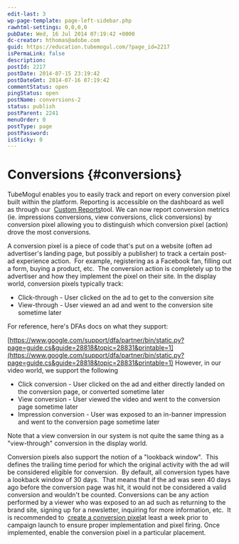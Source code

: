 ```yaml
---
edit-last: 3
wp-page-template: page-left-sidebar.php
rawhtml-settings: 0,0,0,0
pubDate: Wed, 16 Jul 2014 07:19:42 +0000
dc-creator: hthomas@adobe.com
guid: https://education.tubemogul.com/?page_id=2217
isPermaLink: false
description: 
postId: 2217
postDate: 2014-07-15 23:19:42
postDateGmt: 2014-07-16 07:19:42
commentStatus: open
pingStatus: open
postName: conversions-2
status: publish
postParent: 2241
menuOrder: 0
postType: page
postPassword: 
isSticky: 0
---
```


# Conversions {#conversions}

TubeMogul enables you to easily track and report on every conversion pixel built within the platform. Reporting is accessible on the dashboard as well as through our&nbsp; [Custom Reports](/help/user-guide/measurement/campaign-reporting/custom-reports/)tool. We can now report conversion metrics (ie. impressions conversions, view conversions, click conversions) by conversion pixel allowing you to distinguish which conversion pixel (action) drove the most conversions.

A conversion pixel is a piece of code that's put on a website (often ad advertiser's landing page, but possibly a publisher) to track a certain post-ad experience action.&nbsp;&nbsp;For example, registering as a Facebook fan, filling out a form, buying a product, etc.&nbsp;&nbsp;The conversion action is completely up to the advertiser and how they implement the pixel on their site.
In the display world, conversion pixels typically track:

* Click-through - User clicked on the ad to get to the conversion site
* View-through - User viewed an ad and went to the conversion site sometime later

For reference, here's DFAs docs on what they support:&nbsp;

[https://www.google.com/support/dfa/partner/bin/static.py?page=guide.cs&guide=28818&topic=28831&printable=1](https://www.google.com/support/dfa/partner/bin/static.py?page=guide.cs&guide=28818&topic=28831&printable=1)
However, in our video world, we support the following

* Click conversion - User clicked on the ad and either directly landed on the conversion page, or converted sometime later
* View conversion - User viewed the video and went to the conversion page sometime later
* Impression conversion - User was exposed to an in-banner impression and went to the conversion page sometime later

Note that a view conversion in our system is not quite the same thing as a "view-through" conversion in the display world.

Conversion pixels also support the notion of a "lookback window". &nbsp;This defines the trailing time period for which the original activity with the ad will be considered eligible for conversion. &nbsp;By default, all conversion types have a lookback window of 30 days. &nbsp;That means that if the ad was seen 40 days ago before the conversion page was hit, it would not be considered a valid conversion and wouldn't be counted.
Conversions can be any action performed by a viewer who was exposed to an ad such as returning to the brand site, signing up for a newsletter, inquiring for more information, etc.&nbsp;&nbsp;It is recommended to&nbsp; [create a conversion pixel](../../../../user-guide/execution/placement-setup/conversions/conversion-pixel-setup.md)at least a week prior to campaign launch to ensure proper implementation and pixel firing. Once implemented, enable the conversion pixel in a particular placement.
**&nbsp;** 